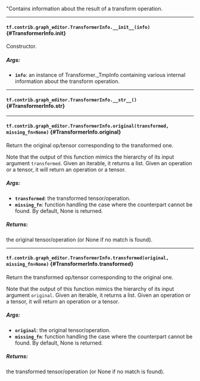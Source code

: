 "Contains information about the result of a transform operation.
- - -

#### `tf.contrib.graph_editor.TransformerInfo.__init__(info)` {#TransformerInfo.__init__}

Constructor.

##### Args:


*  <b>`info`</b>: an instance of Transformer._TmpInfo containing various internal
    information about the transform operation.


- - -

#### `tf.contrib.graph_editor.TransformerInfo.__str__()` {#TransformerInfo.__str__}




- - -

#### `tf.contrib.graph_editor.TransformerInfo.original(transformed, missing_fn=None)` {#TransformerInfo.original}

Return the original op/tensor corresponding to the transformed one.

Note that the output of this function mimics the hierarchy
of its input argument `transformed`.
Given an iterable, it returns a list. Given an operation or a tensor,
it will return an operation or a tensor.

##### Args:


*  <b>`transformed`</b>: the transformed tensor/operation.
*  <b>`missing_fn`</b>: function handling the case where the counterpart
    cannot be found. By default, None is returned.

##### Returns:

  the original tensor/operation (or None if no match is found).


- - -

#### `tf.contrib.graph_editor.TransformerInfo.transformed(original, missing_fn=None)` {#TransformerInfo.transformed}

Return the transformed op/tensor corresponding to the original one.

Note that the output of this function mimics the hierarchy
of its input argument `original`.
Given an iterable, it returns a list. Given an operation or a tensor,
it will return an operation or a tensor.

##### Args:


*  <b>`original`</b>: the original tensor/operation.
*  <b>`missing_fn`</b>: function handling the case where the counterpart
    cannot be found. By default, None is returned.

##### Returns:

  the transformed tensor/operation (or None if no match is found).


